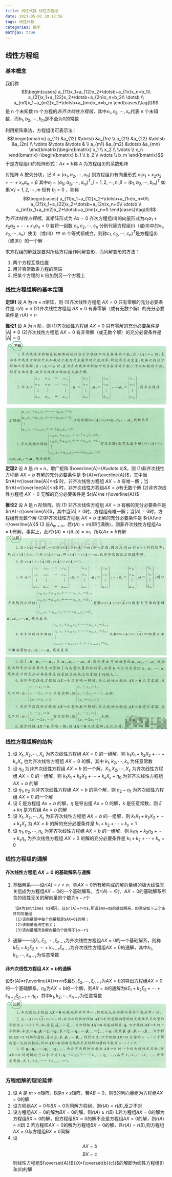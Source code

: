 ```yaml
---
title: 线性代数-线性方程组
date: 2021-05-02 20:12:58
tags: 线性代数
categories: 数学
mathjax: true
---
```


## 线性方程组

### 基本概念

我们称
$$\begin{cases}
    a_{11}x_1+a_{12}x_2+\dotsb+a_{1n}x_n=b_1\\
    a_{21}x_1+a_{22}x_2+\dotsb+a_{2n}x_n=b_2\\
    \dotsb \\
    a_{m1}x_1+a_{m2}x_2+\dotsb+a_{mn}x_n=b_m
\end{cases}\tag{I}$$
是 n 个未知数 m 个方程的*非齐次线性方程组*，其中$x_1,x_2,\dotsb,x_n$代表 n 个未知数，而$b_1,b_2,\dotsb,b_m$是不全为0的常数

<!--more-->

利用矩阵乘法，方程组(I)可表示法：
$$\begin{bmatrix}
    a_{11} &a_{12} &\dotsb &a_{1n} \\
    a_{21} &a_{22} &\dotsb &a_{2n} \\
    \vdots &\vdots &\vdots & \\
    a_{m1} &a_{m2} &\dotsb &a_{mn}
\end{bmatrix}\begin{bmatrix}
    x_1 \\
    x_2 \\
    \vdots \\
    x_n
\end{bmatrix}=\begin{bmatrix}
    b_1 \\
    b_2 \\
    \vdots \\
    b_m
\end{bmatrix}$$
于是方程组(I)的矩阵形式：$Ax=b$称 A 为方程组(I)的系数矩阵

对矩阵 A 按列分块，记 $A=(\alpha_1,\alpha_2,\dotsb,\alpha_n)$ 则方程组(I)有向量形式 $x_1\alpha_1+x_2\alpha_2+\dotsb+x_n\alpha_n=\beta$ 其中$a_j=(a_{1j},a_{2j},\dotsb,a_{nj})^T,j=1,2,\dotsb,n,\beta=(b_1,b_2,\dotsb,b_m)^T$
如果$\forall j=1,2,\dotsb,m$ 恒有 $b_j=0$ ，则称
$$\begin{cases}
    a_{11}x_1+a_{12}x_2+\dotsb+a_{1n}x_n=0\\
    a_{21}x_1+a_{22}x_2+\dotsb+a_{2n}x_n=0\\
    \dotsb \\
    a_{m1}x_1+a_{m2}x_2+\dotsb+a_{mn}x_n=0
\end{cases}\tag{II}$$
为*齐次线性方程组*。其矩阵形式为 $Ax=0$
齐次方程组(II)的向量形式为$x_1\alpha_1+x_2\alpha_2+\dotsb+x_n\alpha_n=0$
若将一组数 $c_1,c_2,\dotsb,c_n$ 分别代替方程组(I)（或(II)中的$x_1,x_2,\dotsb,x_n$）使(I)（或(II)）中 m 个等式都成立，则称$c_1,c_2,\dotsb,c_n)^T$是方程组(I)（或(II)）的一个解

求方程组的解就是要对所给方程组作同解变形，而同解变形的方法：

1. 两个方程互换位置
2. 用非零常数乘方程的两端
3. 把某个方程的 k 倍加到另一个方程上

### 线性方程组解的基本定理

**定理1** 设 A 为 $m\times n$矩阵，则
(1)齐次线性方程组 $AX=0$ 只有零解的充分必要条件是 $r(A)=n$
(2)齐次线性方程组 $AX=0$ 有非零解（或有无数个解）的充分必要条件是 $r(A)<n$

**推论1** 设 A 为 n 阶，则
(1)齐次线性方程组 $AX=0$ 只有零解的充分必要条件是 $|A|\ne0$
(2)齐次线性方程组 $AX=0$ 有非零解（或无数个解）的充分必要条件是 $|A|=0$
![图片](线性代数-线性方程组/线性方程定理1.1.png)
![图片](线性代数-线性方程组/线性方程定理1.2.png)
**定理2** 设 A 是 $m\times n$，增广矩阵 $\overline{A}=(A\vdots b)$，则
(1)非齐次线性方程组 $AX=b$ 有解的充分必要条件是 $r(A)=r(\overline{A})$，其中当 $r(A)=r(\overline{A})=n$ 时，非齐次线性方程组 $AX=b$ 有唯一解；当 $r(A)=r(\overline{A})<n$ 时，非齐次线性方程组$AX=b$有无数个解
(2)非齐次线性方程组 $AX=0$ 无解的充分必要条件是 $r(A)\ne r(\overline{A})$

**推论2** 设 A 是 n 阶矩阵，则
(1) 非齐次线性方程组 $AX=b$ 有解的充分必要条件是 $r(A)=r(\overline{A})$，其中当$|A|\ne0$时，方程组有唯一解；当$|A|=0$时，方程组有无数个解
(2)非齐次线性方程组 $AX=b$ 无解的充分必要条件是 $r(A)\ne r(\overline{A})$
(3 设$A_{m\times n}$，若$r(A)=m$(即行满秩)，则非齐次线性方程组$Ax=b$有解。事实上，此时$r(A)=r(A,b)=m$，所以$Ax=b$有解
![图片](线性代数-线性方程组/线性方程定理2.1.png)
![图片](线性代数-线性方程组/线性方程定理22.png)

### 线性方程组解的结构

1. 设 $X_1,X_2,\dotsb,X_s$ 为齐次线性方程组 $AX=0$ 的一组解，则 $k_1X_1+k_2X_2+\dotsb+k_sX_s$ 也为齐次线性方程组 $AX=0$ 的解，其中 $k_1,k_2,\dotsb,k_s$ 为任意常数
2. 设 $\eta_0$ 为非齐次线性方程组 $AX=b$ 的一个解，$X_1,X_2,\dotsb,X_s$ 为齐次线性方程组 $AX=0$ 的一组解，则 $k_1X_1+k_2X_2+\dotsb+k_sX_s+\eta_0$ 为非齐次线性方程组 $AX=b$ 的解
3. 设 $\eta_1,\eta_2$ 为非齐次线性方程组 $AX=b$ 的两个解，则 $\eta_2-\eta_1$ 为齐次线性方程组 $AX=0$ 的一个解
4. 设 $\xi$ 是方程组 $Ax=b$ 的解，$\eta$ 是导出组 $Ax=0$ 的解，k 是任意常数，则 $\xi+k\eta$ 是方程组 $Ax=b$ 的解
5. 设 $X_1,X_2,\dotsb,X_s$ 为非齐次线性方程组 $AX=b$ 的一组解，则 $k_1X_1+k_2X_2+\dotsb+k_sX_s$ 为 $AX=b$ 的解的充分必要条件是 $k_1+k_2+\dotsb+k_s=1$
6. 设 $\eta_1,\eta_2,\dotsb,\eta_s$ 为非齐次线性方程组 $AX=b$ 的一组解，则 $k_1\eta_1+k_2\eta_2+\dotsb+k_s\eta_s$ 为齐次线性方程组 $AX=0$ 的解的充分必要条件是 $k_1+k_2+\dotsb+k_s=0$

### 线性方程组的通解

#### 齐次线性方程组 $AX=0$ 的基础解系与通解

1. 基础解系——设$r(A)=r<n$，则$AX=0$所有解构成的解向量组的极大线性无关组成为方程组$AX=0$的一个基础解系。当$r(A)=r$时，$AX=0$的基础解系所含的线性无关的解向量的个数为$n-r$个

        设A为$m\times n$矩阵，且$r(A)=r<n$,所谓$AX=0$的基础解系，即满足如下三个条件的向量组
        (1)该向量组中每个向量都是$AX=0$的解；
        (2)该向量组线性无关；
        (3)该向量组所含解向量的个数等于$nーr$

2. 通解——设$\xi_1,\xi_2,\dotsb,\xi_{n-r}$为齐次线性方程组$AX=0$的一个基础解系，则称$k\xi_1+k_2\xi_2+\dotsb+k_{n-r}\xi_{n-r}$为齐次线性方程组$AX=0$的通解，其中$k_1,k_2,\dotsb,k_{n-r}$为任意常数

#### 非齐次线性方程组 $AX=b$的通解

设$r(A)=r(\overline{A})=r<n$且$\xi_1,\xi_2,\dotsb,\xi_{n-r}$为$AX=b$的导出方程组$AX=0$的一个基础解系，$\eta_0$为$AX=b$的一个解，则$AX=b$的通解为$k\xi_1+k_2\xi_2+\dotsb+k_{n-r}\xi_{n-r}+\eta_0$，其中$k_1,k_2,\dotsb,k_{n-r}$为任意常数
![图片](线性代数-线性方程组/非线性方程组通解注解.png)

### 方程组解的理论延伸

1. 设 $A$ 是 $m\times n$矩阵，B是$n\times s$矩阵，若$AB=0$，则B的列向量组为方程组$AX=0$的解
2. 设方程组$AX=0$与$BX=0$为同解方程组，则$r(A)=r(B)$,反之不对
3. 设方程组$AX=0$的解为$BX=0$的解，则$r(A)\ge r(B)$
    1.若方程组$AX=0$的解为方程组$BX=0$的解，但方程组$BX=0$的解不全是方程组$AX=0$的解，则$r(A)>r(B)$
    2.若方程纽$AX=0$的解为方程组$BX=0$的解，且$r(A)=r(B)$,则方程组$AX=0$与方程组$BX=0$同解
4. 设$$AX=b\tag{I}$$$$BX=c\tag{II}$$则线性方程组$(\overset{A}{B})X=(\overset{b}{c})$的解即为线性方程组(I)和(II)的解